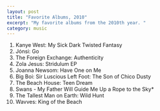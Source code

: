 ```yaml
---
layout: post
title: "Favorite Albums, 2010"
excerpt: "My favorite albums from the 2010th year. "
category: music
---
```


1. Kanye West: My Sick Dark Twisted Fantasy
1. Jónsi: Go
1. The Foreign Exchange: Authenticity
1. Zola Jesus: Stridulum EP
1. Joanna Newsom: Have One on Me
1. Big Boi: Sir Luscious Left Foot: The Son of Chico Dusty
1. The Beach House: Teen Dream
1. Swans - My Father Will Guide Me Up a Rope to the Sky*
1. The Tallest Man on Earth: Wild Hunt
1. Wavves: King of the Beach